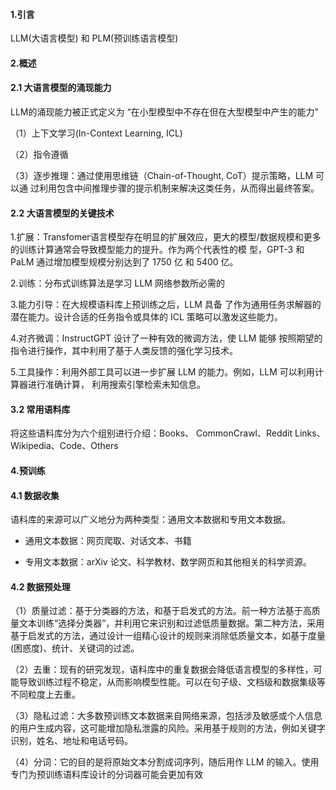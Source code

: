 #### 1.引言
LLM(大语言模型) 和 PLM(预训练语言模型) 

#### 2.概述
#### 2.1 大语言模型的涌现能力
LLM的涌现能力被正式定义为 “在小型模型中不存在但在大型模型中产生的能力”

（1）上下文学习(In-Context Learning, ICL)

（2）指令遵循

（3）逐步推理：通过使用思维链（Chain-of-Thought, CoT）提示策略，LLM 可以通 过利用包含中间推理步骤的提示机制来解决这类任务，从而得出最终答案。

#### 2.2 大语言模型的关键技术
1.扩展：Transfomer语言模型存在明显的扩展效应，更大的模型/数据规模和更多的训练计算通常会导致模型能力的提升。作为两个代表性的模 型，GPT-3 和 PaLM 通过增加模型规模分别达到了 1750 亿 和 5400 亿。

2.训练：分布式训练算法是学习 LLM 网络参数所必需的

3.能力引导：在大规模语料库上预训练之后，LLM 具备 了作为通用任务求解器的潜在能力。设计合适的任务指令或具体的 ICL 策略可以激发这些能力。

4.对齐微调：InstructGPT 设计了一种有效的微调方法，使 LLM 能够 按照期望的指令进行操作，其中利用了基于人类反馈的强化学习技术。

5.工具操作：利用外部工具可以进一步扩展 LLM 的能力。例如，LLM 可以利用计算器进行准确计算， 利用搜索引擎检索未知信息。

#### 3.2 常用语料库
将这些语料库分为六个组别进行介绍：Books、 CommonCrawl、Reddit Links、Wikipedia、Code、Others

#### 4.预训练
#### 4.1 数据收集
语料库的来源可以广义地分为两种类型：通用文本数据和专用文本数据。

* 通用文本数据：网页爬取、对话文本、书籍

* 专用文本数据：arXiv 论文、科学教材、数学网页和其他相关的科学资源。

#### 4.2 数据预处理
（1）质量过滤：基于分类器的方法，和基于启发式的方法。前一种方法基于高质量文本训练“选择分类器”，并利用它来识别和过滤低质量数据。第二种方法，采用基于启发式的方法，通过设计一组精心设计的规则来消除低质量文本，如基于度量(困惑度)、统计、关键词的过滤。

（2）去重：现有的研究发现，语料库中的重复数据会降低语言模型的多样性，可能导致训练过程不稳定，从而影响模型性能。可以在句子级、文档级和数据集级等不同粒度上去重。

（3）隐私过滤：大多数预训练文本数据来自网络来源，包括涉及敏感或个人信息的用户生成内容，这可能增加隐私泄露的风险。采用基于规则的方法，例如关键字识别，姓名、地址和电话号码。

（4）分词：它的目的是将原始文本分割成词序列，随后用作 LLM 的输入。使用专门为预训练语料库设计的分词器可能会更加有效







